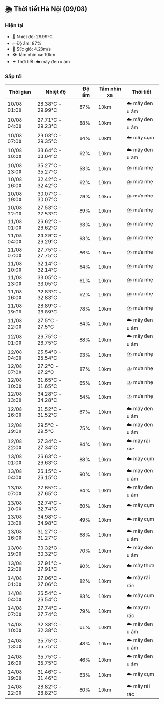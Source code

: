 ## 🌦️ Thời tiết Hà Nội (09/08)

### Hiện tại

- 🌡️ Nhiệt độ: 29.99℃
- 💦 Độ ẩm: 87%
- 💨 Sức gió: 4.28m/s
- 👁️ Tầm nhìn xa: 10km
- ☂️ Thời tiết: ☁️ mây đen u ám

### Sắp tới

| Thời gian | Nhiệt độ | Độ ẩm | Tầm nhìn xa | Thời tiết |
| --- | --- | --- | --- | --- |
| 10/08 01:00 | 28.38℃ - 29.99℃ | 87% | 10km | ☁️ mây đen u ám |
| 10/08 04:00 | 27.71℃ - 29.23℃ | 88% | 10km | ☁️ mây đen u ám |
| 10/08 07:00 | 29.03℃ - 29.35℃ | 84% | 10km | ☁️ mây cụm |
| 10/08 10:00 | 33.64℃ - 33.64℃ | 62% | 10km | ☁️ mây đen u ám |
| 10/08 13:00 | 35.27℃ - 35.27℃ | 53% | 10km | ⛈️ mưa nhẹ |
| 10/08 16:00 | 32.42℃ - 32.42℃ | 62% | 10km | ⛈️ mưa nhẹ |
| 10/08 19:00 | 30.07℃ - 30.07℃ | 79% | 10km | ⛈️ mưa nhẹ |
| 10/08 22:00 | 27.53℃ - 27.53℃ | 89% | 10km | ⛈️ mưa nhẹ |
| 11/08 01:00 | 26.62℃ - 26.62℃ | 93% | 10km | ⛈️ mưa nhẹ |
| 11/08 04:00 | 26.29℃ - 26.29℃ | 93% | 10km | ⛈️ mưa nhẹ |
| 11/08 07:00 | 27.75℃ - 27.75℃ | 86% | 10km | ⛈️ mưa nhẹ |
| 11/08 10:00 | 32.14℃ - 32.14℃ | 64% | 10km | ⛈️ mưa nhẹ |
| 11/08 13:00 | 33.05℃ - 33.05℃ | 61% | 10km | ⛈️ mưa nhẹ |
| 11/08 16:00 | 32.83℃ - 32.83℃ | 62% | 10km | ⛈️ mưa nhẹ |
| 11/08 19:00 | 28.89℃ - 28.89℃ | 78% | 10km | ⛈️ mưa nhẹ |
| 11/08 22:00 | 27.5℃ - 27.5℃ | 84% | 10km | ☁️ mây đen u ám |
| 12/08 01:00 | 26.75℃ - 26.75℃ | 88% | 10km | ☁️ mây đen u ám |
| 12/08 04:00 | 25.54℃ - 25.54℃ | 93% | 10km | ⛈️ mưa nhẹ |
| 12/08 07:00 | 27.2℃ - 27.2℃ | 87% | 10km | ⛈️ mưa nhẹ |
| 12/08 10:00 | 31.65℃ - 31.65℃ | 65% | 10km | ⛈️ mưa nhẹ |
| 12/08 13:00 | 34.28℃ - 34.28℃ | 54% | 10km | ⛈️ mưa nhẹ |
| 12/08 16:00 | 31.52℃ - 31.52℃ | 67% | 10km | ☁️ mây đen u ám |
| 12/08 19:00 | 29.5℃ - 29.5℃ | 75% | 10km | ☁️ mây đen u ám |
| 12/08 22:00 | 27.34℃ - 27.34℃ | 84% | 10km | ☁️ mây rải rác |
| 13/08 01:00 | 26.63℃ - 26.63℃ | 88% | 10km | ☁️ mây cụm |
| 13/08 04:00 | 26.15℃ - 26.15℃ | 90% | 10km | ☁️ mây đen u ám |
| 13/08 07:00 | 27.65℃ - 27.65℃ | 84% | 10km | ☁️ mây đen u ám |
| 13/08 10:00 | 32.74℃ - 32.74℃ | 60% | 10km | ☁️ mây cụm |
| 13/08 13:00 | 34.98℃ - 34.98℃ | 49% | 10km | ☁️ mây cụm |
| 13/08 16:00 | 31.27℃ - 31.27℃ | 68% | 10km | ☁️ mây đen u ám |
| 13/08 19:00 | 30.32℃ - 30.32℃ | 70% | 10km | ☁️ mây đen u ám |
| 13/08 22:00 | 27.91℃ - 27.91℃ | 80% | 10km | ☁️ mây thưa |
| 14/08 01:00 | 27.06℃ - 27.06℃ | 82% | 10km | ☁️ mây rải rác |
| 14/08 04:00 | 26.54℃ - 26.54℃ | 83% | 10km | ☁️ mây cụm |
| 14/08 07:00 | 27.74℃ - 27.74℃ | 79% | 10km | ☁️ mây rải rác |
| 14/08 10:00 | 32.38℃ - 32.38℃ | 61% | 10km | ☁️ mây đen u ám |
| 14/08 13:00 | 35.75℃ - 35.75℃ | 48% | 10km | ☁️ mây đen u ám |
| 14/08 16:00 | 35.75℃ - 35.75℃ | 46% | 10km | ☁️ mây đen u ám |
| 14/08 19:00 | 31.46℃ - 31.46℃ | 63% | 10km | ☁️ mây cụm |
| 14/08 22:00 | 28.82℃ - 28.82℃ | 80% | 10km | ☁️ mây rải rác |

